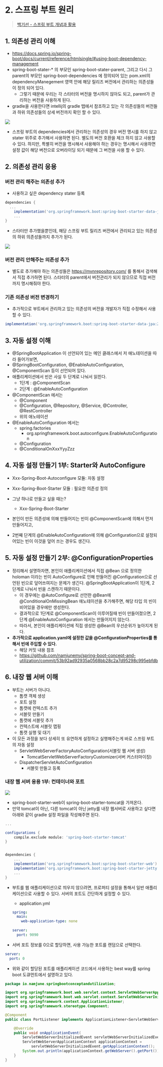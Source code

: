 # 2. 스프링 부트 원리

> [백기선 - 스프링 부트 개념과 활용](https://www.inflearn.com/course/%EC%8A%A4%ED%94%84%EB%A7%81%EB%B6%80%ED%8A%B8/)

## 1. 의존성 관리 이해

* https://docs.spring.io/spring-boot/docs/current/reference/htmlsingle/#using-boot-dependency-management
* spring-boot-stater-* 의 부모인 spring-boot-stater-parent, 그리고 다시 그 parent의 부모인 spring-boot-dependencies 에 정의되어 있는 pom.xml의 dependencyManegement 영역 안에 해당 릴리즈 버전에서 관리하는 의존성들이 정의 되어 있다.
  * 그렇기 때문에 우리는 각 스타터의 버전을 명시하지 않아도 되고, parent가 관리하는 버전을 사용하게 된다.
* gradle을 사용한다면 intellij의 gradle 탭에서 참조하고 있는 각 의존성들의 버전들과 하위 의존성들의 상세 버전까지 확인 할 수 있다.

![](./img/01_gradle_dependency.PNG)

* 스프링 부트의 dependencies에서 관리하는 의존성의 경우 버전 명시를 하지 않고 stater 위주로 추가해서 사용하면 된다. 별도의 버전 호환을 체크 하지 않고 사용할 수 있다. 하지만, 특별히 버전을 명시해서 사용해야 하는 경우는 명시해서 사용하면 설정 값이 해당 버전으로 오버라이딩 되기 때문에 그 버전을 사용 할 수 있다.

## 2. 의존성 관리 응용

### 버전 관리 해주는 의존성 추가

* 사용하고 싶은 dependency stater 등록

```groovy
dependencies {
  ...
	implementation('org.springframework.boot:spring-boot-starter-data-jpa')
	...    
}
```

* 스타터만 추가했을뿐인데, 해당 스프링 부트 릴리즈 버전에서 관리되고 있는 의존성의 하위 의존성들까지 추가가 된다.

![](./img/02_add_dependency_stater.PNG)

### 버전 관리 안해주는 의존성 추가

* 별도로 추가해야 하는 의존성들은 https://mvnrepository.com/ 를 통해서 검색해서 직접 추가하면 된다. 스타터의 parent에서 버전관리가 되지 않으므로 직접 버전까지 명시해줘야 한다.

### 기존 의존성 버전 변경하기

* 추가적으로 부트에서 관리하고 있는 의존성의 버전을 개발자가 직접 수정해서 사용할 수 있다. 

```groovy
implementation('org.springframework.boot:spring-boot-starter-data-jpa:2.0.3.RELEASE')
```

## 3. 자동 설정 이해

* @SpringBootApplication 이 선언되어 있는 메인 클래스에서 저 애노테이션을 따라 들어가보면,
* @SpringBootConfiguration, @EnableAutoConfiguration, @ComponentScan 등이 선언되어 있다.
* 애플리케이션에서 빈은 사실 두 단계로 나눠서 읽힌다.
  * 1단계 : @ComponentScan
  * 2단계 : @EnableAutoConfiguration
* @ComponentScan 에서는
  * @Component
  * @Configuration, @Repository, @Service, @Controller, @RestController
  * 위의 애노테이션
* @EnableAutoConfiguration 에서는
  * spring.factories
    * org.springframework.boot.autoconfigure.EnableAutoConfiguration
  * @Configuration
  * @ConditionalOnXxxYyyZzz

## 4. 자동 설정 만들기 1부: Starter와 AutoConfigure

* Xxx-Spring-Boot-Autoconfigure 모듈: 자동 설정
* Xxx-Spring-Boot-Starter 모듈 : 필요한 의존성 정의
* 그냥 하나로 만들고 싶을 때는?

  * Xxx-Spring-Boot-Starter
* 본인이 만든 의존성에 의해 만들어지는 빈이 @ComponentScan에 의해서 먼저 만들어지고,
* 2번째 단계의 @EnableAutoConfiguration에 의해 @Configuration으로 설정되어있는 빈이 이것을 덮어 쓰는 경우도 생긴다.

## 5. 자동 설정 만들기 2부: @ConfigurationProperties

* 정리해서 설명하자면, 본인이 애플리케이션에서 직접 @Bean 으로 정의한 holoman 이라는 빈이 AutoConfigure로 인해 만들어진 @Configuration으로 선언된 빈으로 덮어쓰여지는 문제가 생긴다. @SpringBootApplication이 1단계, 2단계로 나눠서 빈을 스캔하기 때문이다.
  * 이 경우에는 @AutoConfigure로 선언한 @Bean에 @ConditionalOnMissingBean 애노테이션을 추가해주면, 해당 타입	의 빈이 비어있을 경우에만 생성한다.
  * 결과적으로 1단계로 @ComponentScan이 이루어질때 빈이 만들어졌으면, 2단계 @EnableAutoConfiguration 에서는 만들어지지 않는다.
  * 따라서, 본인이 애플리케이션에 직접 생성한 @Bean의 우선순위가 높아지게 된다.
* **추가적으로 application.yaml에 설정한 값을 @ConfigurationProperties를 통해서 빈에 주입할 수 있다.**
  * 해당 커밋 내용 참조
  * https://github.com/namjunemy/spring-boot-concept-and-utilization/commit/53b92ad92935a0568bb28c2a7d95298c995ebfdb

## 6. 내장 웹 서버 이해

* 부트는 서버가 아니다.
  * 톰캣 객체 생성
  * 포트 설정
  * 톰캣에 컨텍스트 추가
  * 서블릿 만들기
  * 톰캣에 서블릿 추가
  * 컨텍스트에 서블릿 맵핑
  * 톰캣 실행 및 대기
* 이 모든 과정을 보다 상세히 또 유연하게 설정하고 실행해주는게 바로 스프링 부트의 자동 설정
  * ServletWebServerFactoryAutoConfiguration(서블릿 웹 서버 생성)
    * TomcatServletWebServerFactoryCustomizer(서버 커스터마이징)
  * DispatcherServletAutoConfiguration
    * 서블릿 만들고 등록

### 내장 웹 서버 응용 1부: 컨테이너와 포트

![](./img/01_gradle_dependency.PNG)

* spring-boot-starter-web이 spring-boot-starter-tomcat을 가져온다.
* 만약 tomcat이 아닌, 다른 tomcat이 아닌 jetty를 내장 웹서버로 사용하고 싶다면 아래와 같이 gradle 설정 파일을 작성해주면 된다.

```groovy
...

configurations {
    compile.exclude module: 'spring-boot-starter-tomcat'
}


dependencies {
    ...
    implementation('org.springframework.boot:spring-boot-starter-web')
    implementation('org.springframework.boot:spring-boot-starter-jetty')
    ...
}
```

* 부트를 웹 애플리케이션으로 띄우지 않으려면, 프로퍼티 설정을 통해서 일반 애플리케이션으로 사용할 수 있다. 서버의 포트도 간단하게 설정할 수 있다.

  * application.yml

  ```yml
  spring:
    main:
      web-application-type: none
      
  server:
    port: 9090
  ```

* 서버 포트 정보를 0으로 할당하면, 사용 가능한 포트를 랜덤으로 선택한다.

```yml
server:
  port: 0
```

* 위와 같이 할당된 포트를 애플리케이션 코드에서 사용하는 best way를 spring boot 도큐먼트에서 설명하고 있다.

```java
package io.namjune.springbootconceptandutilization;

import org.springframework.boot.web.servlet.context.ServletWebServerApplicationContext;
import org.springframework.boot.web.servlet.context.ServletWebServerInitializedEvent;
import org.springframework.context.ApplicationListener;
import org.springframework.stereotype.Component;

@Component
public class PortListener implements ApplicationListener<ServletWebServerInitializedEvent> {

    @Override
    public void onApplicationEvent(
        ServletWebServerInitializedEvent servletWebServerInitializedEvent) {
        ServletWebServerApplicationContext applicationContext =
            servletWebServerInitializedEvent.getApplicationContext();
        System.out.println(applicationContext.getWebServer().getPort());
    }
}
```





